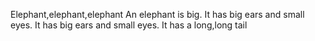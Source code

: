 Elephant,elephant,elephant
An elephant is big.
It has big ears and small eyes.
It has big ears and small eyes.
It has a long,long tail
